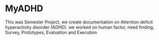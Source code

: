 # MyADHD
This was Semester Project, we create documentation on Attention deficit hyperactivity disorder (ADHD). we worked on human factor, need finding, Survey, Prototypes, Evaluation and Execution
